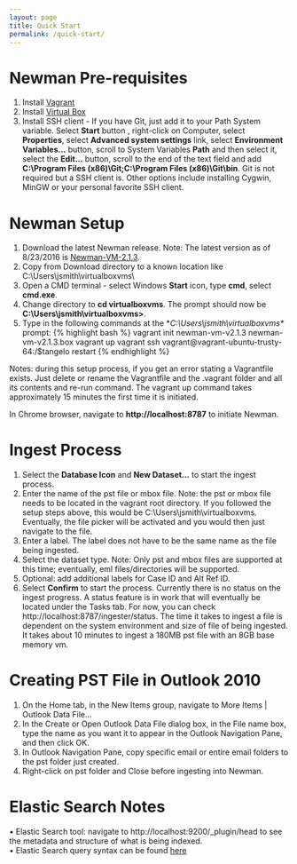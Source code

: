 ```yaml
---
layout: page
title: Quick Start
permalink: /quick-start/
---
```


# Newman Pre-requisites
1. Install [Vagrant](http://www.vagrantup.com/)  
2. Install [Virtual Box](https://www.virtualbox.org/wiki/Downloads) 
3. Install SSH client - If you have Git, just add it to your Path System variable. Select **Start** button , right-click on Computer, select **Properties**, select **Advanced system settings** link, select **Environment Variables…** button, scroll to System Variables **Path** and then select it, select the **Edit…** button, scroll to the end of the text field and add **C:\Program Files (x86)\Git;C:\Program Files (x86)\Git\bin**. Git is not required but a SSH client is. Other options include installing Cygwin, MinGW or your personal favorite SSH client.

# Newman Setup
1. Download the latest Newman release. Note: The latest version as of 8/23/2016 is [Newman-VM-2.1.3](https://www.dropbox.com/s/h0pyxjj3rlhodv0/newman-vm-v1.1.2.box?dl=0).
2. Copy from Download directory to a known location like C:\Users\jsmith\virtualboxvms\
3. Open a CMD terminal - select Windows **Start** icon, type **cmd**, select **cmd.exe**.
4. Change directory to **cd virtualboxvms**. The prompt should now be **C:\Users\jsmith\virtualboxvms>**.
5. Type in the following commands at the **C:\Users\jsmith\virtualboxvms\** prompt:
{% highlight bash %}
vagrant init newman-vm-v2.1.3 newman-vm-v2.1.3.box
vagrant up
vagrant ssh
vagrant@vagrant-ubuntu-trusty-64:/$tangelo restart
{% endhighlight %}

Notes: during this setup process, if you get an error stating a Vagrantfile exists. Just delete or rename the Vagrantfile and the .vagrant folder and all its contents and re-run command. The vagrant up command takes approximately 15 minutes the first time it is initiated.

In Chrome browser, navigate to **http://localhost:8787** to initiate Newman.

# Ingest Process
1.	Select the **Database Icon** and **New Dataset…** to start the ingest process. 
2.	Enter the name of the pst file or mbox file. Note: the pst or mbox file needs to be located in the vagrant root directory. If you followed the setup steps above, this would be C:\Users\jsmith\virtualboxvms. Eventually, the file picker will be activated and you would then just navigate to the file.
3.	Enter a label. The label does not have to be the same name as the file being ingested.
4.	Select the dataset type. Note: Only pst and mbox files are supported at this time; eventually, eml files/directories will be supported.
5.	Optional: add additional labels for Case ID and Alt Ref ID.
6.	Select **Confirm** to start the process. Currently there is no status on the ingest progress. A status feature is in work that will eventually be located under the Tasks tab. For now, you can check http://localhost:8787/ingester/status. The time it takes to ingest a file is dependent on the system environment and size of file of being ingested. It takes about 10 minutes to ingest a 180MB pst file with an 8GB base memory vm.

# Creating PST File in Outlook 2010
1.  On the Home tab, in the New Items group, navigate to More Items | Outlook Data File... 
2.	In the Create or Open Outlook Data File dialog box, in the File name box, type the name as you want it to appear in the Outlook Navigation Pane, and then click OK.
3.	In Outlook Navigation Pane, copy specific email or entire email folders to the pst folder just created.
4.	Right-click on pst folder and Close before ingesting into Newman.

# Elastic Search Notes
•	Elastic Search tool: navigate to http://localhost:9200/_plugin/head to see the metadata and structure of what is being indexed.<br />
•	Elastic Search query syntax can be found [here](https://www.elastic.co/guide/en/elasticsearch/reference/current/query-dsl-query-string-query.html#query-dsl-query-string-query)



